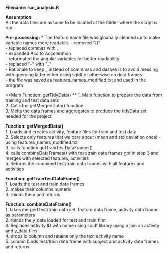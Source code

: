 **Filename: run_analysis.R**

**Assumption**:  
    All the data files are assume to be located at the folder where the script is run.


**Pre-processing:**
	* The feature name file was gloabally cleaned up to make variable names more readable.
		- removed "()"   
		- replaced commas with _  
		- expanded Acc to Acceleration  
		- reformated the angular variables for better readability  
		- replaced "-" with "_"  
		- Rationale to keep _ instead of commmas and dashes is to avoid messing with querying latter either using sqldf or otherwise on data frames  
		- the file was saved as features_names_modified.txt and used in the program  


**Main Function: getTidyData()  **
	1. Main function to prepare the data from training and test data sets  
	2. Calls the getMergedData() function.  
	3. Melts the data frames and aggregates to produce the tidyData set needed for the project  


**Function: getMergedData()**  
	1. Loads and creates activity, feature files for train and test data  
	2. Selects only features that we care about (mean and std deviation ones) - using features_names_modified.txt  
	3. calls function getTrainTestDataFrames()  
	4. calls combineDataFrames() with test/train data frames got in step 3 and merges with selected features, activities  
	5. Returns the combined test/train data frames with all features and activities  
  

**Function: getTrainTestDataFrame()**  
	1. Loads the test and train data frames  
	2. makes their columns numeric  
	3. rbinds them and returns  


**Function: combineDataFrame()**  
	1. takes merged test/train data set, feature data frame, activity data frame as parameters  
	2. rbinds the y_data loaded for test and train first  
	3. Replaces activity ID with name using sqldf library using a join an activity and y_data files  
	4. drops id column and retains only the text activity name  
	5. column binds test/train data frame with subject and activity data frames and returns  
	
  